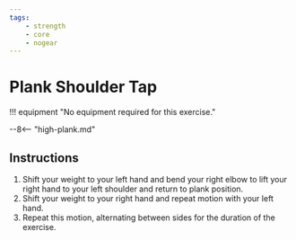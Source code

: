 ```yaml
---
tags:
    - strength
    - core
    - nogear
---
```


#  Plank Shoulder Tap

!!! equipment "No equipment required for this exercise."

--8<-- "high-plank.md"

## Instructions

1. Shift your weight to your left hand and bend your right elbow to lift your right hand to your left shoulder and return to plank position.
2. Shift your weight to your right hand and repeat motion with your left hand.
3. Repeat this motion, alternating between sides for the duration of the exercise.